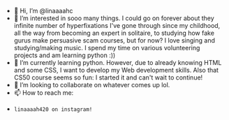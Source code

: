 - 👋 Hi, I’m @linaaaahc
- 👀 I’m interested in sooo many things. I could go on forever about they infinite number of hyperfixations I've gone through since my childhood, all the way from becoming an expert in solitaire, to studying how fake gurus make persuasive scam courses, but for now? I love singing and studying/making music. I spend my time on various volunteering projects and am learning python :))
- 🌱 I’m currently learning python. However, due to already knowing HTML and some CSS, I want to develop my Web development skills. Also that CS50 course seems so fun: I started it and can't wait to continue!
- 💞️ I’m looking to collaborate on whatever comes up lol.
- 📫 How to reach me:
-     linaaaah420 on instagram!

<!---
linaaaahc/linaaaahc is a ✨ special ✨ repository because its `README.md` (this file) appears on your GitHub profile.
You can click the Preview link to take a look at your changes.
--->
